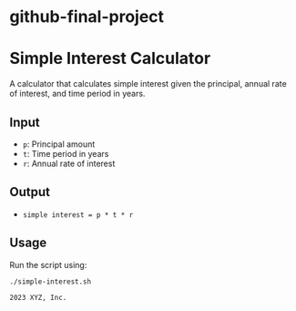 # github-final-project
# Simple Interest Calculator

A calculator that calculates simple interest given the principal, annual rate of interest, and time period in years.

## Input
- `p`: Principal amount
- `t`: Time period in years
- `r`: Annual rate of interest

## Output
- `simple interest = p * t * r`

## Usage
Run the script using:
```bash
./simple-interest.sh

2023 XYZ, Inc.

